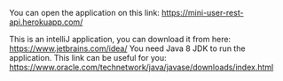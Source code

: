 You can open the application on this link: https://mini-user-rest-api.herokuapp.com/

This is an intelliJ application, you can download it from here: https://www.jetbrains.com/idea/
You need Java 8 JDK to run the application. This link can be useful for you: https://www.oracle.com/technetwork/java/javase/downloads/index.html
